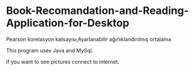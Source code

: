 # Book-Recomandation-and-Reading-Application-for-Desktop

Pearson korelasyon katsayısı,Ayarlanabilir ağırlıklandırılmış ortalama

This program uses Java and MySql.

if you want to see pictures connect to internet.
